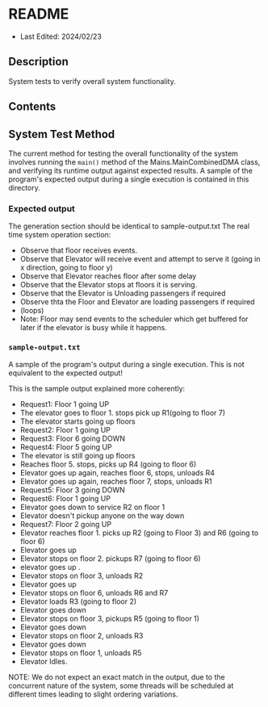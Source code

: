 # README
* Last Edited: 2024/02/23

## Description
System tests to verify overall system functionality.

## Contents

## System Test Method

The current method for testing the overall functionality of the system involves running the `main()` method of the
Mains.MainCombinedDMA class, and verifying its runtime output against expected results.
A sample of the program's expected output during a single execution is contained in this directory.

### Expected output

The generation section should be identical to sample-output.txt
The real time system operation section:

- Observe that floor receives events.
- Observe that Elevator will receive event and attempt to serve it (going in x direction, going to floor y)
- Observe that Elevator reaches floor after some delay
- Observe that the Elevator stops at floors it is serving.
- Observe that the Elevator is Unloading passengers if required
- Observe thta the Floor and Elevator are loading passengers if required
- (loops)
- Note: Floor may send events to the scheduler which get buffered for later if the elevator is busy while it happens.

### `sample-output.txt`
A sample of the program's output during a single execution. This is not equivalent to the expected output!

This is the sample output explained more coherently:
- Request1: Floor 1 going UP
- The elevator goes to floor 1. stops pick up R1(going to floor 7)
- The elevator starts going up floors
- Request2: Floor 1 going UP
- Request3: Floor 6 going DOWN
- Request4: Floor 5 going UP
- The elevator is still going up floors
- Reaches floor 5. stops, picks up R4 (going to floor 6)
- Elevator goes up again, reaches floor 6, stops, unloads R4
- Elevator goes up again, reaches floor 7, stops, unloads R1
- Request5: Floor 3 going DOWN
- Request6: Floor 1 going UP
- Elevator goes down to service R2 on floor 1
- Elevator doesn't pickup anyone on the way down
- Request7: Floor 2 going UP
- Elevator reaches floor 1. picks up R2 (going to Floor 3) and R6 (going to floor 6)
- Elevator goes up
- Elevator stops on floor 2. pickups R7 (going to floor 6)
- elevator goes up .
- Elevator stops on floor 3, unloads R2
- Elevator goes up
- Elevator stops on floor 6, unloads R6 and R7
- Elevator loads R3 (going to floor 2)
- Elevator goes down
- Elevator stops on floor 3, pickups R5 (going to floor 1)
- Elevator goes down
- Elevator stops on floor 2, unloads R3
- Elevator goes down
- Elevator stops on floor 1, unloads R5
- Elevator Idles.

NOTE: We do not expect an exact match in the output, due to the concurrent nature of the system,
some threads will be scheduled at different times leading to slight ordering variations.
